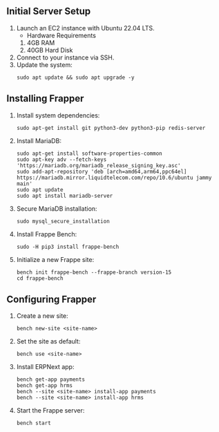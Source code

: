 ## Initial Server Setup

1. Launch an EC2 instance with Ubuntu 22.04 LTS.
    -  Hardware Requirements
      1.  4GB RAM
      2.  40GB Hard Disk
2. Connect to your instance via SSH.
3. Update the system:
   ```
   sudo apt update && sudo apt upgrade -y
   ```

## Installing Frapper

1. Install system dependencies:
   ```
   sudo apt-get install git python3-dev python3-pip redis-server
   ```

2. Install MariaDB:
   ```
   sudo apt-get install software-properties-common
   sudo apt-key adv --fetch-keys 'https://mariadb.org/mariadb_release_signing_key.asc'
   sudo add-apt-repository 'deb [arch=amd64,arm64,ppc64el] https://mariadb.mirror.liquidtelecom.com/repo/10.6/ubuntu jammy main'
   sudo apt update
   sudo apt install mariadb-server
   ```

3. Secure MariaDB installation:
   ```
   sudo mysql_secure_installation
   ```

4. Install Frappe Bench:
   ```
   sudo -H pip3 install frappe-bench
   ```

5. Initialize a new Frappe site:
   ```
   bench init frappe-bench --frappe-branch version-15
   cd frappe-bench
   ```

## Configuring Frapper

1. Create a new site:
   ```
   bench new-site <site-name>
   ```

2. Set the site as default:
   ```
   bench use <site-name>
   ```

3. Install ERPNext app:
   ```
   bench get-app payments
   bench get-app hrms
   bench --site <site-name> install-app payments
   bench --site <site-name> install-app hrms
   ```

4. Start the Frappe server:
   ```
   bench start
   ```